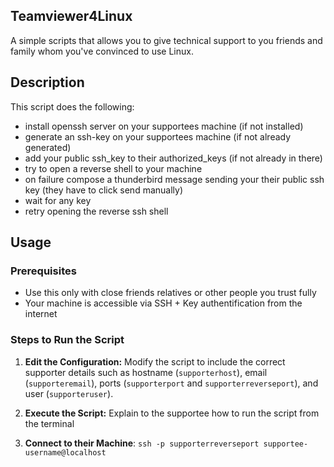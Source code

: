 Teamviewer4Linux
-----
A simple scripts that allows you to give technical support to you friends and family whom you've convinced to use Linux.

Description
-----

This script does the following:
 - install openssh server on your supportees machine (if not installed)
 - generate an ssh-key on your supportees machine (if not already generated)
 - add your public ssh_key to their authorized_keys (if not already in there)
 - try to open a reverse shell to your machine
 - on failure compose a thunderbird message sending your their public ssh key (they have to click send manually)
 - wait for any key
 - retry opening the reverse ssh shell

Usage
-----

### Prerequisites

-   Use this only with close friends relatives or other people you trust fully
-   Your machine is accessible via SSH + Key authentification from the internet

### Steps to Run the Script

1.  **Edit the Configuration:** Modify the script to include the correct supporter details such as hostname (`supporterhost`), email (`supporteremail`), ports (`supporterport` and `supporterreverseport`), and user (`supporteruser`).

2.  **Execute the Script:** Explain to the supportee how to run the script from the terminal

3.  **Connect to their Machine**: `ssh -p supporterreverseport supportee-username@localhost`
